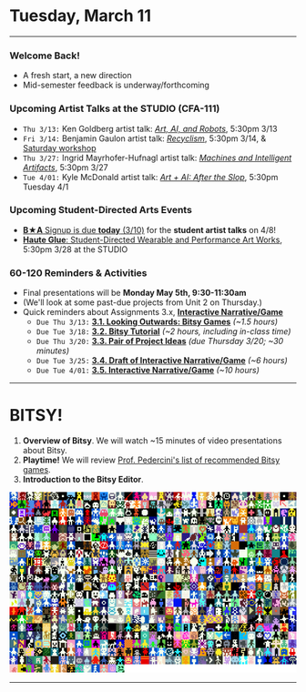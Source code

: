 # Tuesday, March 11

---

### Welcome Back!

* A fresh start, a new direction
* Mid-semester feedback is underway/forthcoming

### Upcoming Artist Talks at the STUDIO (CFA-111)


* `Thu 3/13:` Ken Goldberg artist talk: [*Art, AI, and Robots*](https://studioforcreativeinquiry.org/events/kengoldberg), 5:30pm 3/13
* `Fri 3/14:` Benjamin Gaulon artist talk: [*Recyclism*](https://studioforcreativeinquiry.org/events/gaulon-lecture), 5:30pm 3/14, & [Saturday workshop](https://studioforcreativeinquiry.org/events/refunct)
* `Thu 3/27:` Ingrid Mayrhofer-Hufnagl artist talk: [*Machines and Intelligent Artifacts*](https://studioforcreativeinquiry.org/events/ingrid-mayrhofer-hufnagl-lecture-ai-%e2%8a%82-ia-machines-and-intelligent-artifacts), 5:30pm 3/27
* `Tue 4/01:` Kyle McDonald artist talk: [*Art + AI: After the Slop*](https://studioforcreativeinquiry.org/events/kylemcdonald), 5:30pm Tuesday 4/1

### Upcoming Student-Directed Arts Events

* [**B★A** Signup is due **today** (3/10)](https://studioforcreativeinquiry.org/events/ba-2025-sign-up-by-march-10th-day-of-is-april-8) for the **student artist talks** on 4/8!
* [**Haute Glue**: Student-Directed Wearable and Performance Art Works](https://studioforcreativeinquiry.org/events/haute-glue-student-directed-live-event-for-wearable-and-performance-art-works), 5:30pm 3/28 at the STUDIO

### 60-120 Reminders & Activities

* Final presentations will be **Monday May 5th, 9:30-11:30am**
* (We'll look at some past-due projects from Unit 2 on Thursday.)
* Quick reminders about Assignments 3.x, [**Interactive Narrative/Game**](../assignments/interactive_narrative/readme.md)
  * `Due Thu 3/13:` [**3.1. Looking Outwards: Bitsy Games**](../assignments/interactive_narrative/readme.md#31-looking-outwards) *(~1.5 hours)*
  * `Due Tue 3/18:` [**3.2. Bitsy Tutorial**](../assignments/interactive_narrative/readme.md#32-bitsy-tutorial) *(~2 hours, including in-class time)*
  * `Due Thu 3/20:` [**3.3. Pair of Project Ideas**](../assignments/interactive_narrative/readme.md#33-pair-of-project-ideas) *(due Thursday 3/20; ~30 minutes)*
  * `Due Tue 3/25:` [**3.4. Draft of Interactive Narrative/Game**](../assignments/interactive_narrative/readme.md#34-draft-of-interactive-narrativegame) *(~6 hours)*
  * `Due Tue 4/01:` [**3.5. Interactive Narrative/Game**](../assignments/interactive_narrative/readme.md#35-interactive-narrative-game) *(~10 hours)*

---

# BITSY!

1. **Overview of Bitsy**. We will watch ~15 minutes of video presentations about Bitsy. 
2. **Playtime!** We will review [Prof. Pedercini's list of recommended Bitsy games](../lectures/interactive_narrative/some_bitsy_games.md). 
3. **Introduction to the Bitsy Editor**.

![bitsy_mosaic_ragzouken.gif](img/bitsy_mosaic_ragzouken.gif)

---
